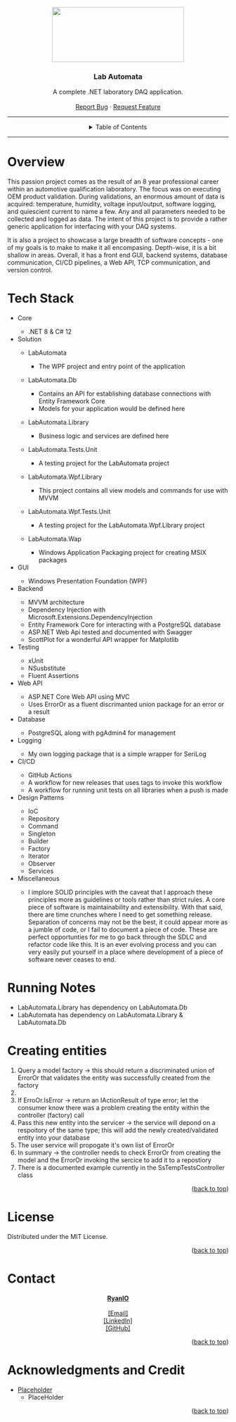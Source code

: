 <a name="readme-top"></a>
<!-- PROJECT SHIELDS -->
<!--
*** I'm using markdown "reference style" links for readability.
*** Reference links are enclosed in brackets [ ] instead of parentheses ( ).
*** See the bottom of this document for the declaration of the reference variables
*** for contributors-url, forks-url, etc. This is an optional, concise syntax you may use.
*** https://www.markdownguide.org/basic-syntax/#reference-style-links
-->


<!-- PROJECT LOGO -->

<p align="center">
<img width="300" height="125" src="https://i.imgur.com/w5hcUtR.png">
</p>

<div align="center">

<h3 align="center">Lab Automata</h3>

  <p align="center">
    A complete .NET laboratory DAQ application.
    <br />
    <br />
    <a href="https://github.com//ryan-io/CommandPipeline/issues">Report Bug</a>
    ·
    <a href="https://github.com//ryan-io/CommandPipeline/issues">Request Feature</a>
  </p>
</div>

---
<!-- TABLE OF CONTENTS -->

<details align="center">
  <summary>Table of Contents</summary>
  <ol>
    <li><a href="#overview">Overview</a></li>
    <li><a href="#tech-stack">Technical Stack</a></li>
    <li><a href="#getting-started">Getting Started & Usage</a></li>
    <li><a href="#license">License</a></li>
    <li><a href="#contact">Contact</a></li>
    <li><a href="#acknowledgments-and-credit">Acknowledgments</a></li>
  </ol>
</details>

---

<!-- ABOUT THE PROJECT -->

# Overview

This passion project comes as the result of an 8 year professional career within an automotive qualification laboratory. The focus was on executing OEM product validation. During validations, an enormous amount of data is acquired: temperature, humidity, voltage input/output, software logging, and quiescient current to name a few. Any and all parameters needed to be collected and logged as data. The intent of this project is to provide a rather generic application for interfacing with your DAQ systems. 

It is also a project to showcase a large breadth of software concepts - one of my goals is to make to make it all encompasing. Depth-wise, it is a bit shallow in areas. Overall, it has a front end GUI, backend systems, database communication, CI/CD pipelines, a Web API, TCP communication, and version control.

# Tech Stack

<ul>
    <li> Core </li>
    <ul>
        <li>.NET 8 & C# 12</li>
    </ul>
    <li> Solution </li>
    <ul>
        <li>LabAutomata</li>
        <ul><li>The WPF project and entry point of the application</li></ul>
    </ul>
     <ul>
        <li>LabAutomata.Db</li>
        <ul><li>Contains an API for establishing database connections with Entity Framework Core</li>
        <li>Models for your application would be defined here</li>
        </ul>
    </ul>
     <ul>
        <li>LabAutomata.Library</li>
        <ul><li>Business logic and services are defined here</li></ul>
    </ul>
     <ul>
        <li>LabAutomata.Tests.Unit</li>
        <ul><li>A testing project for the LabAutomata project</li></ul>
    </ul>
     <ul>
        <li>LabAutomata.Wpf.Library</li>
        <ul><li>This project contains all view models and commands for use with MVVM</li></ul>
    </ul>
     <ul>
        <li>LabAutomata.Wpf.Tests.Unit</li>
        <ul><li>A testing project for the LabAutomata.Wpf.Library project</li></ul>
    </ul>
     <ul>
        <li>LabAutomata.Wap</li>
        <ul><li>Windows Application Packaging project for creating MSIX packages</li></ul>
    </ul>
    <li> GUI </li>
        <ul><li>Windows Presentation Foundation (WPF)</li>
      </ul>
    <li> Backend </li>
    <ul>
        <li>MVVM architecture</li>
        <li>Dependency Injection with Microsoft.Extensions.DependencyInjection</li>
        <li>Entity Framework Core for interacting with a PostgreSQL database</li>
        <li>ASP.NET Web Api tested and documented with Swagger</li>
        <li>ScottPlot for a wonderful API wrapper for Matplotlib</li>
    </ul>
      <li> Testing </li>
        <ul>
        <li>xUnit</li>
        <li>NSusbstitute</li>
        <li>Fluent Assertions</li>
      </ul>
    <li>Web API</li>
    <ul> 
        <li>ASP.NET Core Web API using MVC</li>
        <li>Uses ErrorOr as a fluent discrimanted union package for an error or a result
    </ul>
    <li>Database</li>
    <ul> 
        <li>PostgreSQL along with pgAdmin4 for management</li>
    </ul>
    <li>Logging</li>
    <ul> 
        <li>My own logging package that is a simple wrapper for SeriLog</li>
    </ul>
     <li>CI/CD</li>
    <ul> 
        <li>GitHub Actions</li>
        <li>A workflow for new releases that uses tags to invoke this workflow</li>
        <li>A workflow for running unit tests on all libraries when a push is made</li>
    </ul>
    <li>Design Patterns</li>
    <ul> 
        <li>IoC</li>
        <li>Repository</li>
        <li>Command</li>
        <li>Singleton</li>
        <li>Builder</li>
        <li>Factory</li>
        <li>Iterator</li>
        <li>Observer</li>
        <li>Services</li>
    </ul>
    <li>Miscellaneous</li>
    <ul> 
        <li>I implore SOLID principles with the caveat that I approach these principles more as guidelines or tools rather than strict rules. A core piece of software is maintainability and extensibility. With that said, there are time crunches where I need to get something release. Separation of concerns may not be the best, it could appear more as a jumble of code, or I fail to document a piece of code. These are perfect opportunties for me to go back through the SDLC and refactor code like this. It is an ever evolving process and you can very easily put yourself in a place where development of a piece of software never ceases to end.</li>
    </ul>
</ul>

# Running Notes
<ul>
<li>LabAutomata.Library has dependency on LabAutomata.Db</li>
<li>LabAutomata has dependency on LabAutomata.Library & LabAutomata.Db</li>
</ul>

# Creating entities
<ol>
  <li>Query a model factory -> this should return a discriminated union of ErrorOr that validates the entity was successfully created from the factory<li>
  <li>If ErroOr.IsError -> return an IActionResult of type error; let the consumer know there was a problem creating the entity within the controller (factory) call</li>
  <li>Pass this new entity into the servicer -> the service will depond on a respoitory of the same type; this will add the newly created/validated entity into your database</li>
  <li>The user service will propogate it's own list of ErrorOr</li>
  <li>In summary -> the controller needs to check ErrorOr from creating the model and the ErrorOr invoking the sercice to add it to a repostiory</li>
  <li>There is a documented example currently in the SsTempTestsController class</li>
</ol>

<p align="right">(<a href="#readme-top">back to top</a>)</p>

<!-- LICENSE -->
# License

Distributed under the MIT License.

<p align="right">(<a href="#readme-top">back to top</a>)</p>


<!-- CONTACT -->
# Contact

<p align="center">
<b><u>RyanIO</u></b> 
<br/><br/> 
<a href = "mailto:ryan.io@programmer.net?subject=[RIO]%20Procedural%20Generator%20Project" >[Email]</a>
<br/>
<a href="https://www.linkedin.com/in/ryan-stanek/">
[LinkedIn]</a>
<br/>
<a href="https://github.com/ryan-io">[GitHub]</a></p>

<p align="right">(<a href="#readme-top">back to top</a>)</p>

<!-- ACKNOWLEDGMENTS -->
# Acknowledgments and Credit

* [Placeholder]()
	* PlaceHolder

<p align="right">(<a href="#readme-top">back to top</a>)</p>



<!-- MARKDOWN LINKS & IMAGES -->
<!-- https://www.markdownguide.org/basic-syntax/#reference-style-links -->
[contributors-shield]: https://img.shields.io/github/contributors/github_username/repo_name.svg?style=for-the-badge
[contributors-url]: https://github.com/github_username/repo_name/graphs/contributors
[forks-shield]: https://img.shields.io/github/forks/github_username/repo_name.svg?style=for-the-badge
[forks-url]: https://github.com/github_username/repo_name/network/members
[stars-shield]: https://img.shields.io/github/stars/github_username/repo_name.svg?style=for-the-badge
[stars-url]: https://github.com/github_username/repo_name/stargazers
[issues-shield]: https://img.shields.io/github/issues/github_username/repo_name.svg?style=for-the-badge
[issues-url]: https://github.com/github_username/repo_name/issues
[license-shield]: https://img.shields.io/github/license/github_username/repo_name.svg?style=for-the-badge
[license-url]: https://github.com/github_username/repo_name/blob/master/LICENSE.txt
[linkedin-shield]: https://img.shields.io/badge/-LinkedIn-black.svg?style=for-the-badge&logo=linkedin&colorB=555
[linkedin-url]: https://linkedin.com/in/linkedin_username
[product-screenshot]: images/screenshot.png
[Next.js]: https://img.shields.io/badge/next.js-000000?style=for-the-badge&logo=nextdotjs&logoColor=white
[Next-url]: https://nextjs.org/
[React.js]: https://img.shields.io/badge/React-20232A?style=for-the-badge&logo=react&logoColor=61DAFB
[React-url]: https://reactjs.org/
[Vue.js]: https://img.shields.io/badge/Vue.js-35495E?style=for-the-badge&logo=vuedotjs&logoColor=4FC08D
[Vue-url]: https://vuejs.org/
[Angular.io]: https://img.shields.io/badge/Angular-DD0031?style=for-the-badge&logo=angular&logoColor=white
[Angular-url]: https://angular.io/
[Svelte.dev]: https://img.shields.io/badge/Svelte-4A4A55?style=for-the-badge&logo=svelte&logoColor=FF3E00
[Svelte-url]: https://svelte.dev/
[Laravel.com]: https://img.shields.io/badge/Laravel-FF2D20?style=for-the-badge&logo=laravel&logoColor=white
[Laravel-url]: https://laravel.com
[Bootstrap.com]: https://img.shields.io/badge/Bootstrap-563D7C?style=for-the-badge&logo=bootstrap&logoColor=white
[Bootstrap-url]: https://getbootstrap.com
[JQuery.com]: https://img.shields.io/badge/jQuery-0769AD?style=for-the-badge&logo=jquery&logoColor=white
[JQuery-url]: https://jquery.com